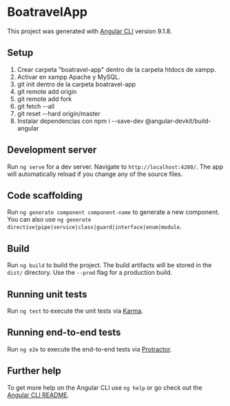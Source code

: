 # BoatravelApp

This project was generated with [Angular CLI](https://github.com/angular/angular-cli) version 9.1.8.

## Setup

1. Crear carpeta "boatravel-app" dentro de la carpeta htdocs de xampp.
2. Activar en xampp Apache y MySQL.
3. git init dentro de la carpeta boatravel-app
4. git remote add origin 
5. git remote add fork
6. git fetch --all
7. git reset --hard origin/master
8. Instalar dependencias con npm i --save-dev @angular-devkit/build-angular

## Development server

Run `ng serve` for a dev server. Navigate to `http://localhost:4200/`. The app will automatically reload if you change any of the source files.

## Code scaffolding

Run `ng generate component component-name` to generate a new component. You can also use `ng generate directive|pipe|service|class|guard|interface|enum|module`.

## Build

Run `ng build` to build the project. The build artifacts will be stored in the `dist/` directory. Use the `--prod` flag for a production build.

## Running unit tests

Run `ng test` to execute the unit tests via [Karma](https://karma-runner.github.io).

## Running end-to-end tests

Run `ng e2e` to execute the end-to-end tests via [Protractor](http://www.protractortest.org/).

## Further help

To get more help on the Angular CLI use `ng help` or go check out the [Angular CLI README](https://github.com/angular/angular-cli/blob/master/README.md).
